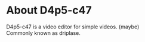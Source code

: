 # About D4p5-c47
D4p5-c47 is a video editor for simple videos. (maybe)<br>Commonly known as driplase.
<!-- **``Kv3jZCp``** -->
